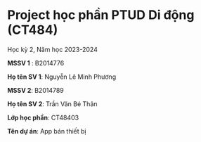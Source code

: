 # Project học phần PTUD Di động (CT484)

Học kỳ 2, Năm học 2023-2024

**MSSV 1** : B2014776

**Họ tên SV 1**: Nguyễn Lê Minh Phương

**MSSV 2**: B2014789

**Họ tên SV 2**: Trần Văn Bé Thân

**Lớp học phần**: CT48403

**Tên dự án**: App bán thiết bị

